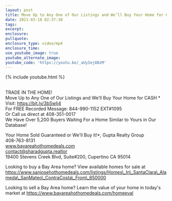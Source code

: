 ```yaml
---
layout: post
title: Move Up to Any One of Our Listings and We’ll Buy Your Home for CASH *
date: 2021-03-18 02:37:38
tags:
excerpt:
enclosure:
pullquote:
enclosure_type: video/mp4
enclosure_time:
use_youtube_image: true
youtube_alternate_image:
youtube_code: 'https://youtu.be/_aUyIej8BzM'
---
```

{% include youtube.html %}

<br>TRADE IN THE HOME\!<br>Move Up to Any One of Our Listings and We’ll Buy Your Home for CASH \*<br>Visit: https://bit.ly/3bSwIj4<br>For FREE Recorded Message: 844-990-1152 EXT\#1095<br>Or Call us direct at 408-351-0017<br>We Have Over 5,200 Buyers Waiting For a Home Similar to Yours in Our Database\!

Your Home Sold Guaranteed or We'll Buy it\!\*, Gupta Realty Group<br>408-763-8131<br>www.bayareahothomedeals.com<br>contact@sharadgupta.realtor<br>19400 Stevens Creek Blvd, Suite\#200, Cupertino CA 95014

Looking to buy a Bay Area home? View available homes for sale at https://www.sanjosehothomedeals.com/listings/Homes\_In\_SantaClara\_Alameda\_SanMateo\_ContraCosta\_From\_850000

Looking to sell a Bay Area home? Learn the value of your home in today's market at https://www.bayareahothomedeals.com/homeeval

<br>&nbsp;
